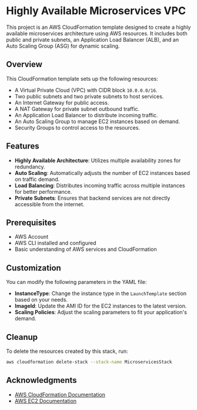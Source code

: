 # Highly Available Microservices VPC

This project is an AWS CloudFormation template designed to create a highly available microservices architecture using AWS resources. It includes both public and private subnets, an Application Load Balancer (ALB), and an Auto Scaling Group (ASG) for dynamic scaling.

## Overview

This CloudFormation template sets up the following resources:

- A Virtual Private Cloud (VPC) with CIDR block `10.0.0.0/16`.
- Two public subnets and two private subnets to host services.
- An Internet Gateway for public access.
- A NAT Gateway for private subnet outbound traffic.
- An Application Load Balancer to distribute incoming traffic.
- An Auto Scaling Group to manage EC2 instances based on demand.
- Security Groups to control access to the resources.

## Features

- **Highly Available Architecture**: Utilizes multiple availability zones for redundancy.
- **Auto Scaling**: Automatically adjusts the number of EC2 instances based on traffic demand.
- **Load Balancing**: Distributes incoming traffic across multiple instances for better performance.
- **Private Subnets**: Ensures that backend services are not directly accessible from the internet.

## Prerequisites

- AWS Account
- AWS CLI installed and configured
- Basic understanding of AWS services and CloudFormation

## Customization

You can modify the following parameters in the YAML file:

- **InstanceType**: Change the instance type in the `LaunchTemplate` section based on your needs.
- **ImageId**: Update the AMI ID for the EC2 instances to the latest version.
- **Scaling Policies**: Adjust the scaling parameters to fit your application's demand.

## Cleanup

To delete the resources created by this stack, run:

```bash
aws cloudformation delete-stack --stack-name MicroservicesStack
```


## Acknowledgments

- [AWS CloudFormation Documentation](https://docs.aws.amazon.com/AWSCloudFormation/latest/UserGuide/Welcome.html)
- [AWS EC2 Documentation](https://docs.aws.amazon.com/AWSEC2/latest/UserGuide/concepts.html)

```